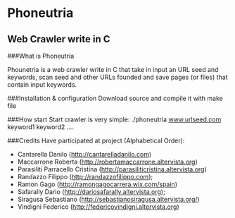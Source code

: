 # Phoneutria
## Web Crawler write in C

###What is Phoneutria

Phounetria is a web crawler write in C that take in input an URL seed and keywords, scan seed and other URLs founded and save pages (or files) that contain input keywords.


###Installation & configuration
Download source and compile it with make file


###How start
Start crawler is very simple:
  ./phoneutria www.urlseed.com  keyword1 keyword2 ....
  
  
  
###Credits
Have participated at project (Alphabetical Order):

- Cantarella Danilo (http://cantarelladanilo.com)
- Maccarrone Roberta (http://robertamaccarrone.altervista.org)
- Parasiliti Parracello Cristina (http://parasiliticristina.altervista.org)
- Randazzo Filippo (http://randazzofilippo.com);
- Ramon Gago (http://ramongagocarrera.wix.com/spain)
- Safarally Dario (http://dariosafarally.altervista.org);
- Siragusa Sebastiano (http://sebastianosiragusa.altervista.org/)
- Vindigni Federico (http://federicovindigni.altervista.org)
